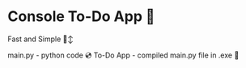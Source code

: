 # Console To-Do App 📁
Fast and Simple 🙂‍↕️

main.py - python code 💿
To-Do App - compiled main.py file in .exe 📀



